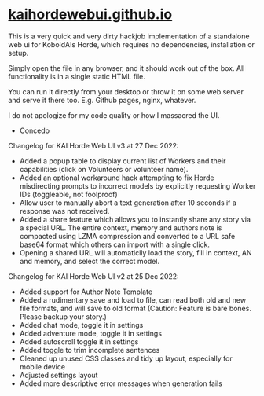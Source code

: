 # [kaihordewebui.github.io](kaihordewebui.github.io)

This is a very quick and very dirty hackjob implementation of a standalone web ui for KoboldAIs Horde, which requires no dependencies, installation or setup.

Simply open the file in any browser, and it should work out of the box. All functionality is in a single static HTML file.

You can run it directly from your desktop or throw it on some web server and serve it there too. E.g. Github pages, nginx, whatever.

I do not apologize for my code quality or how I massacred the UI.

- Concedo

Changelog for KAI Horde Web UI v3 at 27 Dec 2022:
- Added a popup table to display current list of Workers and their capabilities (click on Volunteers or volunteer name).
- Added an optional workaround hack attempting to fix Horde misdirecting prompts to incorrect models by explicitly requesting Worker IDs (toggleable, not foolproof)
- Allow user to manually abort a text generation after 10 seconds if a response was not received.
- Added a share feature which allows you to instantly share any story via a special URL. The entire context, memory and authors note is compacted using LZMA compression and converted to a URL safe base64 format which others can import with a single click.
- Opening a shared URL will automaticlly load the story, fill in context, AN and memory, and select the correct model.

Changelog for KAI Horde Web UI v2 at 25 Dec 2022:
- Added support for Author Note Template
- Added a rudimentary save and load to file, can read both old and new file formats, and will save to old format 
(Caution: Feature is bare bones. Please backup your story.)
- Added chat mode, toggle it in settings
- Added adventure mode, toggle it in settings
- Added autoscroll toggle it in settings
- Added toggle to trim incomplete sentences
- Cleaned up unused CSS classes and tidy up layout, especially for mobile device
- Adjusted settings layout
- Added more descriptive error messages when generation fails